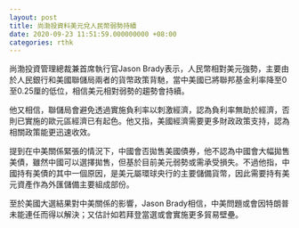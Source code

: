 ```yaml
---
layout: post
title: 尚渤投資料美元兌人民幣弱勢持續
date: 2020-09-23 11:51:59.000000000 +08:00
categories: rthk
---
```


尚渤投資管理總裁兼首席執行官Jason Brady表示，人民幣相對美元強勢，主要由於人民銀行和美國聯儲局兩者的貨幣政策背馳，當中美國已將聯邦基金利率降至0至0.25厘的低位，相信美元相對弱勢的趨勢會持續。

他又相信，聯儲局會避免透過實施負利率以刺激經濟，認為負利率無助於經濟，否則已實施的歐元區經濟已有起色。他又指，美國經濟需要更多財政政策支持，認為相關政策能更迅速收效。

提到在中美關係緊張的情況下，中國會否拋售美國債券，他不認為中國會大幅拋售美債，雖然中國可以選擇拋售，但基於目前美元弱勢或需承受損失。不過他指，中國持有美債的其中一個原因，是美元屬環球央行的主要儲備貨幣，因此需要持有美元資產作為外匯儲備主要組成部份。

至於美國大選結果對中美關係的影響，Jason Brady相信，中美問題或會因特朗普未能連任而得以解決；又估計如若拜登當選或會實施更多貿易壁壘。
